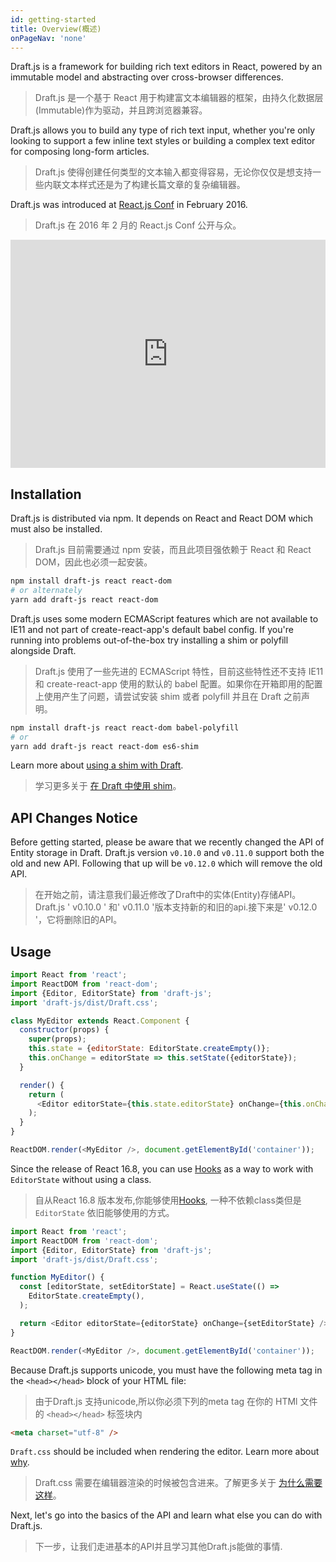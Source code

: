```yaml
---
id: getting-started
title: Overview(概述)
onPageNav: 'none'
---
```


Draft.js is a framework for building rich text editors in React, powered by an immutable model and abstracting over cross-browser differences.

> Draft.js 是一个基于 React 用于构建富文本编辑器的框架，由持久化数据层(Immutable)作为驱动，并且跨浏览器兼容。

Draft.js allows you to build any type of rich text input, whether you're only looking to support a few inline text styles or building a complex text editor for composing long-form articles.

> Draft.js 使得创建任何类型的文本输入都变得容易，无论你仅仅是想支持一些内联文本样式还是为了构建长篇文章的复杂编辑器。

Draft.js was introduced at [React.js Conf](https://conf2016.reactjs.org/schedule#rich-text-editing-with-react) in February 2016.

> Draft.js 在 2016 年 2 月的 React.js Conf 公开与众。

<iframe width="100%" height="365" src="https://www.youtube.com/embed/feUYwoLhE_4" frameBorder="0" allowFullScreen></iframe>

## Installation

Draft.js is distributed via npm. It depends on React and React DOM which must also be installed.

> Draft.js 目前需要通过 npm 安装，而且此项目强依赖于 React 和 React DOM，因此也必须一起安装。

```sh
npm install draft-js react react-dom
# or alternately
yarn add draft-js react react-dom
```

Draft.js uses some modern ECMAScript features which are not available to IE11 and not part of create-react-app's default babel config. If you're running into problems out-of-the-box try installing a shim or polyfill alongside Draft.

> Draft.js 使用了一些先进的 ECMAScript 特性，目前这些特性还不支持 IE11 和 create-react-app 使用的默认的 babel 配置。如果你在开箱即用的配置上使用产生了问题，请尝试安装 shim 或者 polyfill 并且在 Draft 之前声明。

```sh
npm install draft-js react react-dom babel-polyfill
# or
yarn add draft-js react react-dom es6-shim
```

Learn more about [using a shim with Draft](/docs/advanced-topics-issues-and-pitfalls#polyfills).

> 学习更多关于 [在 Draft 中使用 shim](http://localhost:3000/docs/advanced-topics-issues-and-pitfalls#polyfills)。

## API Changes Notice

Before getting started, please be aware that we recently changed the API of
Entity storage in Draft. Draft.js version `v0.10.0` and `v0.11.0` support both the old
and new API. Following that up will be `v0.12.0` which will remove the old API.

> 在开始之前，请注意我们最近修改了Draft中的实体(Entity)存储API。Draft.js ' v0.10.0 ' 和' v0.11.0 '版本支持新的和旧的api.接下来是' v0.12.0 '，它将删除旧的API。

## Usage

```js
import React from 'react';
import ReactDOM from 'react-dom';
import {Editor, EditorState} from 'draft-js';
import 'draft-js/dist/Draft.css';

class MyEditor extends React.Component {
  constructor(props) {
    super(props);
    this.state = {editorState: EditorState.createEmpty()};
    this.onChange = editorState => this.setState({editorState});
  }

  render() {
    return (
      <Editor editorState={this.state.editorState} onChange={this.onChange} />
    );
  }
}

ReactDOM.render(<MyEditor />, document.getElementById('container'));
```

Since the release of React 16.8, you can use [Hooks](https://reactjs.org/docs/hooks-intro.html) as a way to work with `EditorState` without using a class.

> 自从React 16.8 版本发布,你能够使用[Hooks](https://reactjs.org/docs/hooks-intro.html), 一种不依赖class类但是 `EditorState` 依旧能够使用的方式。

```js
import React from 'react';
import ReactDOM from 'react-dom';
import {Editor, EditorState} from 'draft-js';
import 'draft-js/dist/Draft.css';

function MyEditor() {
  const [editorState, setEditorState] = React.useState(() =>
    EditorState.createEmpty(),
  );

  return <Editor editorState={editorState} onChange={setEditorState} />;
}

ReactDOM.render(<MyEditor />, document.getElementById('container'));
```

Because Draft.js supports unicode, you must have the following meta tag in the `<head></head>` block of your HTML file:

> 由于Draft.js 支持unicode,所以你必须下列的meta tag 在你的 HTMl 文件的 `<head></head>` 标签块内

```html
<meta charset="utf-8" />
```

`Draft.css` should be included when rendering the editor. Learn more about [why](/docs/advanced-topics-issues-and-pitfalls#missing-draftcss).

> Draft.css 需要在编辑器渲染的时候被包含进来。了解更多关于 [为什么需要这样](/docs/advanced-topics-issues-and-pitfalls#missing-draftcss)。

Next, let's go into the basics of the API and learn what else you can do with Draft.js.

> 下一步，让我们走进基本的API并且学习其他Draft.js能做的事情.